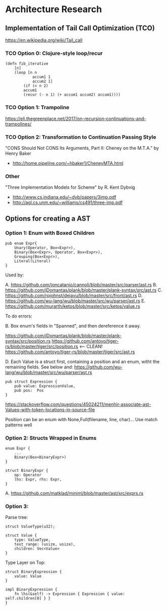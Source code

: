 # Architecture Research

## Implementation of Tail Call Optimization (TCO)

https://en.wikipedia.org/wiki/Tail_call

### TCO Option 0: Clojure-style loop/recur

    (defn fib_iterative
        [n]
        (loop [n n
                accum1 1
                accum2 1]
            (if (< n 2)
            accum1
            (recur (- n 1) (+ accum1 accum2) accum1))))

### TCO Option 1: Trampoline

https://eli.thegreenplace.net/2017/on-recursion-continuations-and-trampolines/

### TCO Option 2: Transformation to Continuation Passing Style

"CONS Should Not CONS Its Arguments, Part II: Cheney on the M.T.A." by Henry Baker

* http://home.pipeline.com/~hbaker1/CheneyMTA.html

### Other

"Three Implementation Models for Scheme" by R. Kent Dybvig

* http://www.cs.indiana.edu/~dyb/papers/3imp.pdf
* http://agl.cs.unm.edu/~williams/cs491/three-imp.pdf

## Options for creating a AST

### Option 1: Enum with Boxed Children

    pub enum Expr{
        Unary(Operator, Box<Expr>),
        Binary(Box<Expr>, Operator, Box<Expr>),
        Grouping(Box<Expr>),
        Literal(Literal)
    }

Used by:

A. https://github.com/joncatanio/cannoli/blob/master/src/parser/ast.rs
B. https://github.com/jDomantas/plank/blob/master/plank-syntax/src/ast.rs
C. https://github.com/rpjohnst/dejavu/blob/master/src/front/ast.rs
D. https://github.com/wu-lang/wu/blob/master/src/wu/parser/ast.rs
E. https://github.com/murarth/ketos/blob/master/src/ketos/value.rs

To do errors:

B. Box enum's fields in "Spanned", and then dereference it away.

https://github.com/jDomantas/plank/blob/master/plank-syntax/src/position.rs
https://github.com/antoyo/tiger-rs/blob/master/tiger/src/position.rs <-- CLEAN!
https://github.com/antoyo/tiger-rs/blob/master/tiger/src/ast.rs

D. Each Value is a struct first, containing a position and an enum, witht the remaining fields. See below and: https://github.com/wu-lang/wu/blob/master/src/wu/parser/ast.rs

    pub struct Expression {
        pub value: ExpressionValue,
        pub pos:  Pos
    }

https://stackoverflow.com/questions/45024211/menhir-associate-ast-Values-with-token-locations-in-source-file

Position can be an enum with None,Full(filename, line, char)... Use match patterns well

### Option 2: Structs Wrapped in Enums

    enum Expr {
        ...
        Binary(Box<BinaryExpr>)
    }

    struct BinaryExpr {
        op: Operator
        lhs: Expr, rhs: Expr,
    }

A. https://github.com/matklad/miniml/blob/master/ast/src/exprs.rs

### Option 3: 

Parse tree:

    struct ValueType(u32);

    struct Value {
        type: ValueType,  
        text_range: (usize, usize),
        children: Vec<Value>
    }

Type Layer on Top:

    struct BinaryExpression {
        value: Value
    }

    impl BinaryExpression {
        fn lhs(&self) -> Expression { Expression { value:  self.children[0] } }
    }